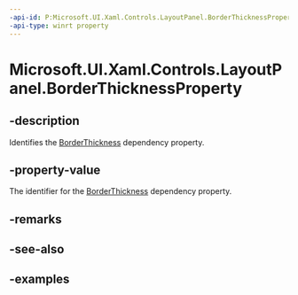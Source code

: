 ```yaml
---
-api-id: P:Microsoft.UI.Xaml.Controls.LayoutPanel.BorderThicknessProperty
-api-type: winrt property
---
```


# Microsoft.UI.Xaml.Controls.LayoutPanel.BorderThicknessProperty

<!--
public static Windows.UI.Xaml.DependencyProperty BorderThicknessProperty { get; }
-->


## -description

Identifies the [BorderThickness](layoutpanel_borderthickness.md) dependency property.

## -property-value

The identifier for the [BorderThickness](layoutpanel_borderthickness.md) dependency property.

## -remarks

## -see-also

## -examples


